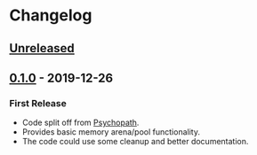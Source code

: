 # Changelog


## [Unreleased]


## [0.1.0] - 2019-12-26

### First Release

- Code split off from [Psychopath](https://github.com/cessen/psychopath/).
- Provides basic memory arena/pool functionality.
- The code could use some cleanup and better documentation.


[Unreleased]: https://github.com/cessen/kioku/compare/v0.1.0...HEAD
[0.1.0]: https://github.com/cessen/kioku/releases/tag/v0.1.0